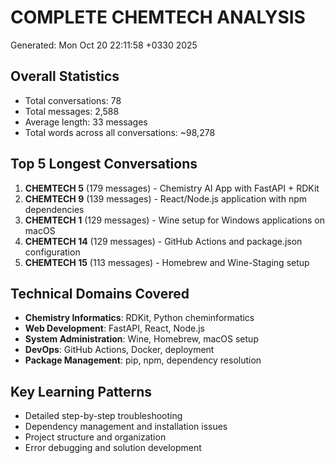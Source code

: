 # COMPLETE CHEMTECH ANALYSIS
Generated: Mon Oct 20 22:11:58 +0330 2025

## Overall Statistics
- Total conversations: 78
- Total messages: 2,588
- Average length: 33 messages
- Total words across all conversations: ~98,278

## Top 5 Longest Conversations
1. **CHEMTECH 5** (179 messages) - Chemistry AI App with FastAPI + RDKit
2. **CHEMTECH 9** (139 messages) - React/Node.js application with npm dependencies
3. **CHEMTECH 1** (129 messages) - Wine setup for Windows applications on macOS
4. **CHEMTECH 14** (129 messages) - GitHub Actions and package.json configuration
5. **CHEMTECH 15** (113 messages) - Homebrew and Wine-Staging setup

## Technical Domains Covered
- **Chemistry Informatics**: RDKit, Python cheminformatics
- **Web Development**: FastAPI, React, Node.js
- **System Administration**: Wine, Homebrew, macOS setup
- **DevOps**: GitHub Actions, Docker, deployment
- **Package Management**: pip, npm, dependency resolution

## Key Learning Patterns
- Detailed step-by-step troubleshooting
- Dependency management and installation issues
- Project structure and organization
- Error debugging and solution development
